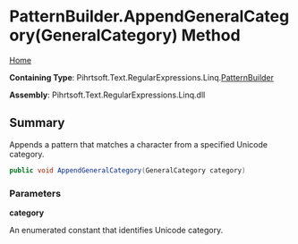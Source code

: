 # PatternBuilder\.AppendGeneralCategory\(GeneralCategory\) Method

[Home](../../../../../../README.md)

**Containing Type**: Pihrtsoft\.Text\.RegularExpressions\.Linq\.[PatternBuilder](../README.md)

**Assembly**: Pihrtsoft\.Text\.RegularExpressions\.Linq\.dll

## Summary

Appends a pattern that matches a character from a specified Unicode category\.

```csharp
public void AppendGeneralCategory(GeneralCategory category)
```

### Parameters

**category**

An enumerated constant that identifies Unicode category\.